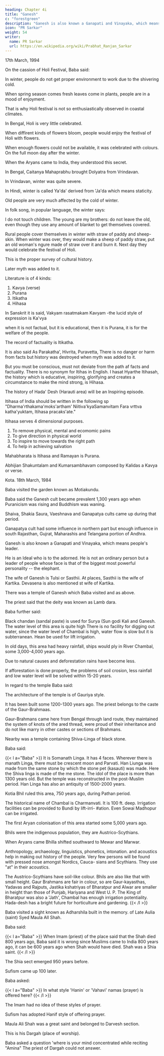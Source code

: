 ```yaml
---
heading: Chapter 4i
title: "Ganesh"
c: "forestgreen"
description: "Ganesh is also known a Ganapati and Vinayaka, which means people's leader."
icon: "PR Sarkar"
weight: 54
writer:
  name: PR Sarkar
  url: https://en.wikipedia.org/wiki/Prabhat_Ranjan_Sarkar
---
```



17th March, 1994


On the cassion of Holi Festival, Baba said:

In winter, people do not get proper environment to work due to the shivering cold.

When spring season comes fresh leaves come in plants, people are in a mood of enjoyment.

That is why Holi festival is not so enthusiastically observed in coastal climates.

In Bengal, Holi is very little celebrated. 

When diffirent kinds of flowers bloom, people would enjoy the festival of Holi with flowers.

When enough flowers could not be available, it was celebrated with colours. On the full moon day after the winter.

When the Aryans came to India, they understood this secret.

In Bengal, Caitanya Mahaprabhu brought Dolyatra from Vrindavan. 

In Vrindavan, winter was quite severe. 

In Hindi, winter is called Ya'da' derived from 'Ja'da which means staticity.

Old people are very much affected by the cold of winter.

In folk song, in popular language, the winter says:

I do not touch children. The young are my brothers: do not leave the old, even though they use any amount of blanket to get themselves covered. 

Rural people cover themselves in winter with straw of paddy and sheep-skin. When winter was over, they would make a sheep of paddy straw, put an old woman's ngure made of straw over it and burn it. Next day they would celebrate the festival of Holi.

This is the proper survey of cultural history. 

Later myth was added to it.

Literature is of 4 kinds:

1. Kavya (verse)
2. Purana
3. Itikatha 
4. Hihasa

In Sanskrit it is said, Vakyam rasatmakam Kavyam -the lucid style of expression is Ka'vya

when it is not factual, but it is educational, then it is Purana, it is for the welfare of the people. 

The record of factuality is Itikatha. 

It is also said As Parakatha', Hivrita, Puravetta, There is no danger or harm from facts but history was destroyed when myth was added to it. 

But you must be conscious, must not deviate from the path af facts and factuality. There is no synonym for Itihas in English. I hasat Hyarthe Itihasah, the history which is educative, inspiring, glorifying and creates a circumstance to make the mind strong, is Hihasa. 

The history of Hada' Desh (Harauti area) will be an Inspiring episode.


<!-- 100 -->

Itihasa of India should be written in the following sp "Dharma'rthakama'moks'artham' Niitiva'kyaSamanvitam Fara vrttva katha'yuktam, Itihasa pracaks'ate."

Itihasa serves 4 dimensional purposes. 

1. To remove physical, mental and ecomomic pains
2. To give direction in physical world
3. To inspire to move towards the right path
4. To help in achieving salvation

Mahabharata is Itihasa and Ramayan is Purana. 

Abhijian Shakuntalam and Kumarsambhavam composed by Kalidas a Kavya or verse.


Kota. 18th March, 1984

Baba visited the garden known as Motiakundu. 

Baba said the Ganesh cult became prevalent 1,300 years ago when Puranicism was rising and Buddhism was waning.

Shaiva, Shakia Saura, Vaeshnava and Ganapatya cults came up during that period. 

Ganapatya cult had some influence in northern part but enough influence in south Rajasthan, Gujrat, Maharashis and Telangana portion of Andhra.

Ganesh is also known a Ganapati and Vinayaka, which means people's leader.

He is an Ideal who is to the adorned. He is not an ordinary person but a leader of people whose face is that of the biggest most powerful personality -- the elephant.

The wife of Ganesh is Tulsi or Sasthii. At places, Sasthii is the wife of Kartika. Devasena is also mentioned st wife of Kartika.

There was a temple of Ganesh which Baba visited and as above.

The priest said that the deity was known as Lamb dara. 

Baba further said:

Black chandan (sandal paste) is used for Surya (Sun godi Kali and Ganesh. The water level of this area is quite high There is no facility for digging out water, since the water level of Chambal is high, water flow is slow but it is subterranean. Hean be used for lift irrigation.


<!-- 101 -->

In old days, this area had heavy rainfall, ships would ply in River Chambal, some 3,000-4,000 years ago.

Due to natural causes and deforestation rains have become less. 

If afforestation is done properly, the problems of soil crosion, less rainfall and low water level will be solved within 15-20 years.

In regard to the temple Baba said:

The architecture of the temple is of Gauriya style. 

It has been built some 1200-1300 years ago. The priest belongs to the caste of the Gaur-Brahmaas.

Gaur-Brahmans came here from Bengal through land route, they maintained the system of knots of the ared thread, were proud of their inheritance and do not like marry in other castes or sections of Brahmans.

Nearby was a temple containing Shiva-Linga of black stone. 

Baba said:

{{< l a="Baba" >}}
It is Somanath Linga. It has 4 faces. 
Wherever there is manath Linga, there must be crescent moon and Parvati. Han Liunga was made from the same stone by which the stone pet (kasauti) was made. Here the Shiva linga is made of the me stone. The idol of the place is more than 1300 years old. But the temple was reconstructed in the post-Muslim period. Han Linga has also an antiquity of 1500-2000 years.

Kotia Bhil ruled this area, 750 years ago, during Pathan period.

The historical name of Chambal is Charmanvati. It is 100 ft. deep. Irrigation facilities can be provided to Bundi by lift-irri- #ation. Even Sowai Madhopur can be irrigated. 

The first Aryan colonisation of this area started some 5,000 years ago.

Bhils were the indigenous population, they are Austrico-Scythians. 

When Aryans came Bhilla shifted southward to Mewar and Marwar. 

Anthropology, archaeology, linguistics, phonetics, intonation. and acoustics help in making out history of the people. Very few persons will be found with pressed nose amongst Nordics, Cauca- sians and Scythians. They use "at" in their acoustics.

<!-- 102 -->

The Austrico-Scythians have soil-like colour. Bhils are also like that with small height. Gaur Brahmans are fair in colour, so are Gaur-kayasthas, Yadavas and Rajputs, Jastika kshatriyas of Bharatpur and Alwar are smaller in height than those of Punjab, Hariyana and West U. P. The King of Bharatpur was also a 'Jath', Chambal has enough irrigation potentiality. Hada-desh has a bright future for horticulture and gardening.
{{< /l >}}


Baba visited a sight known as Adharshila built in the memory. of Late Aulia (saint) Syed Maula All Shah. 

Baba said:

{{< l a="Baba" >}}
When Imam (priest) of the place said that the Shah died 800 years ago, Baba said it is wrong since Muslims came to India 800 years ago, it can be 600 years ago when Shah would have died. Shah was a Shia saint. 
{{< /l >}}


The Shia sect emerged 950 years before. 

Sufism came up 100 later. 

Baba asked: 

{{< l a="Baba" >}}
In what style 'Hanin' or 'Vahavi' namas (prayer) is offered here? 
{{< /l >}}


The Imam had no idea of these styles of prayer. 

Sufism has adopted Hanif style of offering prayer. 

Maula Ali Shah was a great saint and belonged to Darvesh section. 

This is his Dargah (place of worship). 

Baba asked a question 'where is your mind concentrated while reciting "Amina" The priest of Dargah could not answer.
